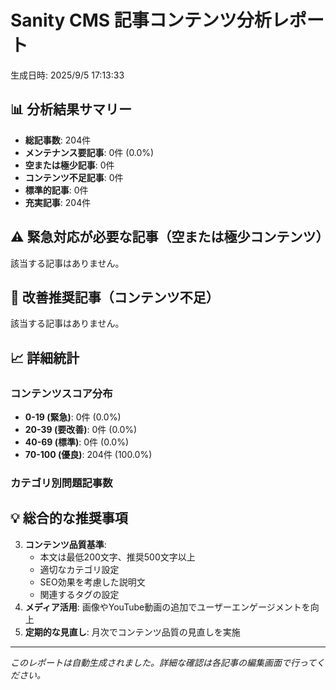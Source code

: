 # Sanity CMS 記事コンテンツ分析レポート

生成日時: 2025/9/5 17:13:33

## 📊 分析結果サマリー

- **総記事数**: 204件
- **メンテナンス要記事**: 0件 (0.0%)
- **空または極少記事**: 0件
- **コンテンツ不足記事**: 0件
- **標準的記事**: 0件
- **充実記事**: 204件

## ⚠️ 緊急対応が必要な記事（空または極少コンテンツ）

該当する記事はありません。

## 🔧 改善推奨記事（コンテンツ不足）

該当する記事はありません。

## 📈 詳細統計

### コンテンツスコア分布
- **0-19 (緊急)**: 0件 (0.0%)
- **20-39 (要改善)**: 0件 (0.0%)
- **40-69 (標準)**: 0件 (0.0%)
- **70-100 (優良)**: 204件 (100.0%)

### カテゴリ別問題記事数

## 💡 総合的な推奨事項

3. **コンテンツ品質基準**:
   - 本文は最低200文字、推奨500文字以上
   - 適切なカテゴリ設定
   - SEO効果を考慮した説明文
   - 関連するタグの設定
4. **メディア活用**: 画像やYouTube動画の追加でユーザーエンゲージメントを向上
5. **定期的な見直し**: 月次でコンテンツ品質の見直しを実施

---
*このレポートは自動生成されました。詳細な確認は各記事の編集画面で行ってください。*
